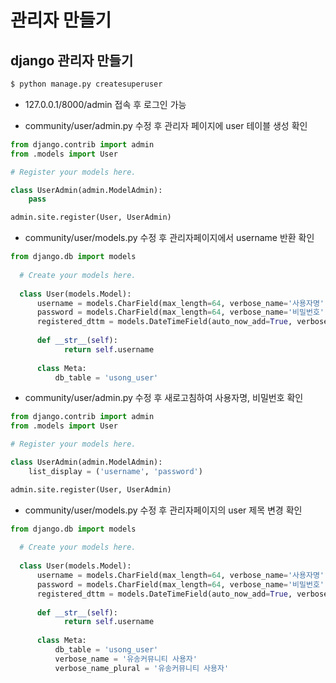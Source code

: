 # 관리자 만들기

## django 관리자 만들기

```bash
$ python manage.py createsuperuser
```

+ 127.0.0.1/8000/admin 접속 후 로그인 가능

+ community/user/admin.py 수정 후 관리자 페이지에 user 테이블 생성 확인

```python
from django.contrib import admin
from .models import User

# Register your models here.

class UserAdmin(admin.ModelAdmin):
	pass

admin.site.register(User, UserAdmin)
```

+ community/user/models.py 수정 후 관리자페이지에서 username 반환 확인

```python
from django.db import models
  
  # Create your models here.
  
  class User(models.Model):
      username = models.CharField(max_length=64, verbose_name='사용자명')
      password = models.CharField(max_length=64, verbose_name='비밀번호')
      registered_dttm = models.DateTimeField(auto_now_add=True, verbose_name='등록시간')
      
      def __str__(self):
            return self.username
        
      class Meta:
          db_table = 'usong_user'
```

+ community/user/admin.py 수정 후 새로고침하여 사용자명, 비밀번호 확인

```python
from django.contrib import admin
from .models import User

# Register your models here.

class UserAdmin(admin.ModelAdmin):
	list_display = ('username', 'password')

admin.site.register(User, UserAdmin)
```

+ community/user/models.py 수정 후 관리자페이지의 user 제목 변경 확인

```python
from django.db import models
  
  # Create your models here.
  
  class User(models.Model):
      username = models.CharField(max_length=64, verbose_name='사용자명')
      password = models.CharField(max_length=64, verbose_name='비밀번호')
      registered_dttm = models.DateTimeField(auto_now_add=True, verbose_name='등록시간')
      
      def __str__(self):
            return self.username
        
      class Meta:
          db_table = 'usong_user'
          verbose_name = '유송커뮤니티 사용자'
          verbose_name_plural = '유송커뮤니티 사용자'
```

